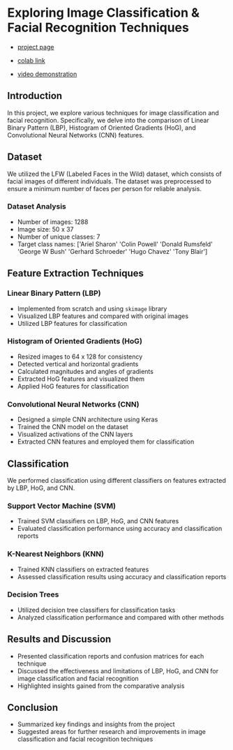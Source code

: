 # Exploring Image Classification & Facial Recognition Techniques

- [project page](https://kruttichhwas.github.io/face-recognition-website/)

- [colab link](https://colab.research.google.com/drive/1fCVS87RY16ql-hTSjf8TEx2vFvrFt-pJ#scrollTo=aMttjFAu9zZv)

- [video demonstration](https://youtu.be/ud5oh22mbVs?si=n3v7OQfQZzcYZbQv)

## Introduction
In this project, we explore various techniques for image classification and facial recognition. Specifically, we delve into the comparison of Linear Binary Pattern (LBP), Histogram of Oriented Gradients (HoG), and Convolutional Neural Networks (CNN) features.

## Dataset
We utilized the LFW (Labeled Faces in the Wild) dataset, which consists of facial images of different individuals. The dataset was preprocessed to ensure a minimum number of faces per person for reliable analysis.

### Dataset Analysis
- Number of images: 1288
- Image size: 50 x 37
- Number of unique classes: 7
- Target class names: ['Ariel Sharon' 'Colin Powell' 'Donald Rumsfeld' 'George W Bush'
 'Gerhard Schroeder' 'Hugo Chavez' 'Tony Blair']

## Feature Extraction Techniques

### Linear Binary Pattern (LBP)
- Implemented from scratch and using `skimage` library
- Visualized LBP features and compared with original images
- Utilized LBP features for classification

### Histogram of Oriented Gradients (HoG)
- Resized images to 64 x 128 for consistency
- Detected vertical and horizontal gradients
- Calculated magnitudes and angles of gradients
- Extracted HoG features and visualized them
- Applied HoG features for classification

### Convolutional Neural Networks (CNN)
- Designed a simple CNN architecture using Keras
- Trained the CNN model on the dataset
- Visualized activations of the CNN layers
- Extracted CNN features and employed them for classification

## Classification
We performed classification using different classifiers on features extracted by LBP, HoG, and CNN.

### Support Vector Machine (SVM)
- Trained SVM classifiers on LBP, HoG, and CNN features
- Evaluated classification performance using accuracy and classification reports

### K-Nearest Neighbors (KNN)
- Trained KNN classifiers on extracted features
- Assessed classification results using accuracy and classification reports

### Decision Trees
- Utilized decision tree classifiers for classification tasks
- Analyzed classification performance and compared with other methods

## Results and Discussion
- Presented classification reports and confusion matrices for each technique
- Discussed the effectiveness and limitations of LBP, HoG, and CNN for image classification and facial recognition
- Highlighted insights gained from the comparative analysis

## Conclusion
- Summarized key findings and insights from the project
- Suggested areas for further research and improvements in image classification and facial recognition techniques
